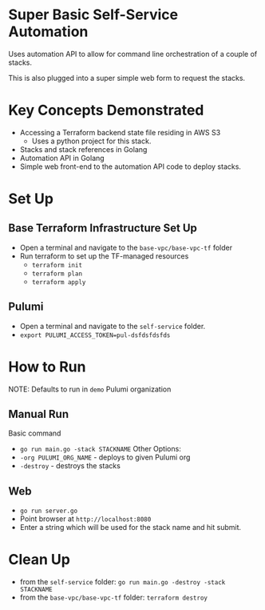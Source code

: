 # Super Basic Self-Service Automation
Uses automation API to allow for command line orchestration of a couple of stacks.

This is also plugged into a super simple web form to request the stacks.

# Key Concepts Demonstrated
* Accessing a Terraform backend state file residing in AWS S3
  * Uses a python project for this stack.
* Stacks and stack references in Golang
* Automation API in Golang
* Simple web front-end to the automation API code to deploy stacks.

# Set Up
## Base Terraform Infrastructure Set Up
* Open a terminal and navigate to the `base-vpc/base-vpc-tf` folder
* Run terraform to set up the TF-managed resources
  * `terraform init`
  * `terraform plan`
  * `terraform apply`

## Pulumi  
* Open a terminal and navigate to the `self-service` folder.
* `export PULUMI_ACCESS_TOKEN=pul-dsfdsfdsfds`

# How to Run
NOTE: Defaults to run in `demo` Pulumi organization

## Manual Run
Basic command
* `go run main.go -stack STACKNAME`
Other Options:
* `-org PULUMI_ORG_NAME` - deploys to given Pulumi org
* `-destroy` - destroys the stacks 

## Web
* `go run server.go`
* Point browser at `http://localhost:8080`
* Enter a string which will be used for the stack name and hit submit.

# Clean Up
* from the `self-service` folder: `go run main.go -destroy -stack STACKNAME`
* from the `base-vpc/base-vpc-tf` folder: `terraform destroy` 
